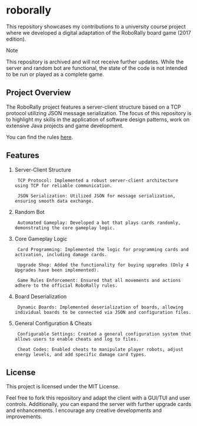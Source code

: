 # roborally

This repository showcases my contributions to a university course project where we developed a digital adaptation of the RoboRally board game (2017 edition).

> [!Note]
> This repository is archived and will not receive further updates. While the server and random bot are functional, the state of the code is not intended to be run or played as a complete game.

## Project Overview

The RoboRally project features a server-client structure based on a TCP protocol utilizing JSON message serialization. The focus of this repository is to highlight my skills in the application of software design patterns, work on extensive Java projects and game development.

You can find the rules [here](https://media.wizards.com/2017/rules/roborally_rules.pdf). 

## Features

1. Server-Client Structure
   
        TCP Protocol: Implemented a robust server-client architecture using TCP for reliable communication.

        JSON Serialization: Utilized JSON for message serialization, ensuring smooth data exchange.

2. Random Bot
   
        Automated Gameplay: Developed a bot that plays cards randomly, demonstrating the core gameplay logic.

3. Core Gameplay Logic
   
        Card Programming: Implemented the logic for programming cards and activation, including damage cards.
   
        Upgrade Shop: Added the functionality for buying upgrades (Only 4 Upgrades have been implemented).
   
        Game Rules Enforcement: Ensured that all movements and actions adhere to the official RoboRally rules.
   
5. Board Deserialization

        Dynamic Boards: Implemented deserialization of boards, allowing individual boards to be connected via JSON and configuration files.

6. General Configuration & Cheats

        Configurable Settings: Created a general configuration system that allows users to enable cheats and log to files.
   
        Cheat Codes: Enabled cheats to manipulate player robots, adjust energy levels, and add specific damage card types.


## License

This project is licensed under the MIT License.

Feel free to fork this repository and adapt the client with a GUI/TUI and user controls. Additionally, you can expand the server with further upgrade cards and enhancements. I encourage any creative developments and improvements.

